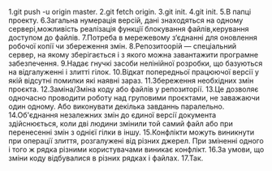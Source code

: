 1.git push -u origin master.
2.git fetch origin.
3.git init.
4.git init.
5.В папці проекту.
6.Загальна нумерація версій, дані знаходяться на одному сервері,можливість реалізація функції блокування файлів,керування доступом до файлів.
7.Потреба в мережевому з‘єднанні для оновлення робочої копії чи збереження змін.
8.Репозитоорій — спеціальний сервер, на якому зберігається і з якого можна завантажити програмне забезпечення.
9.Надає гнучкі засоби нелінійної розробки, що базуються на відгалуженні і злитті гілок.
10.Відкат попередньої працюючої версії у якій відсутні помилки які наявні зараз.
11.Збереження необхідних змін проєкта.
12.Заміна/Зміна коду або файлів у репозиторії.
13.Це дозволяє одночасно проводити роботу над груповими проєктами, не заважаючи один одному. Або виконувати декілька завданнь паралельно.
14.Об'єднання незалежних змін до єдиної версії документа здійснюється, коли дві людини змінили той самий файл або при перенесенні змін з однієї гілки в іншу.
15.Конфлікти можуть виникнути при операції злиття, розгалужені від різних джерел. При зміненні одного і того ж рядка різними користувачами виникає конфлікт.
16.За умови, що зміни коду відбувалися в різних рядках і файлах.
17.Так.